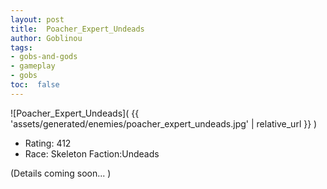 ```yaml
---
layout: post
title:  Poacher_Expert_Undeads
author: Goblinou
tags:
- gobs-and-gods
- gameplay
- gobs
toc:  false
---
```


![Poacher_Expert_Undeads]( {{ 'assets/generated/enemies/poacher_expert_undeads.jpg' | relative_url }} )
- Rating: 412
- Race: Skeleton  Faction:Undeads

(Details coming soon... )